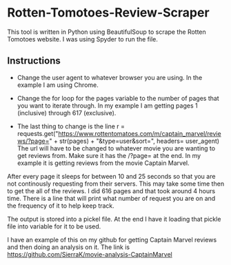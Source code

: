 # Rotten-Tomotoes-Review-Scraper

This tool is written in Python using BeautifulSoup to scrape the Rotten Tomotoes website. I was using Spyder to run the file.

## Instructions
- Change the user agent to whatever browser you are using. In the example I am using Chrome.

- Change the for loop for the pages variable to the number of pages that you want to iterate through. In my example I am getting pages 1 (inclusive) through 617 (exclusive).

- The last thing to change is the line 
    r = requests.get("https://www.rottentomatoes.com/m/captain_marvel/reviews/?page=" + str(pages) + "&type=user&sort=", headers=  user_agent)
    The url will have to be changed to whatever movie you are wanting to get reviews from. Make sure it has the /?page= at the end. In my example it is getting reviews from the movie Captain Marvel. 
    
After every page it sleeps for between 10 and 25 seconds so that you are not continously requesting from their servers. This may take some time then to get the all of the reviews. I did 616 pages and that took around 4 hours time. There is a line that will print what number of request you are on and the frequency of it to help keep track. 

The output is stored into a pickel file. At the end I have it loading that pickle file into variable for it to be used. 

I have an example of this on my github for getting Captain Marvel reviews and then doing an analysis on it. The link is https://github.com/SierraK/movie-analysis-CaptainMarvel
